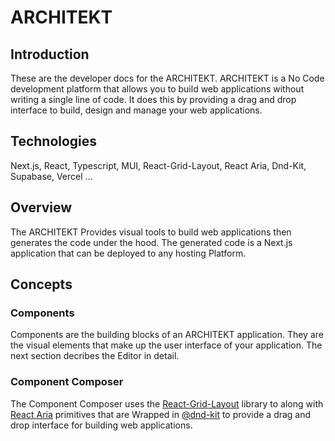 # ARCHITEKT

## Introduction
These are the developer docs for the ARCHITEKT.
ARCHITEKT is a No Code development platform that allows you to build web applications without writing a single line of code. It does this by providing a drag and drop interface to build, design and manage your web applications.

## Technologies
Next.js, React, Typescript, MUI, React-Grid-Layout, React Aria, Dnd-Kit, Supabase, Vercel ...


## Overview
The ARCHITEKT Provides visual tools to build web applications then generates the code under the hood. The generated code is a Next.js application that can be deployed to any hosting Platform. 

## Concepts
### Components 
Components are the building blocks of an ARCHITEKT application. They are the visual elements that make up the user interface of your application. The next section decribes the Editor in detail.

### Component Composer
The Component Composer uses the [React-Grid-Layout](https://github.com/react-grid-layout/react-grid-layout) library to along with [React Aria](https://react-spectrum.adobe.com/react-aria/index.html) primitives that are Wrapped in [@dnd-kit](https://dnd-kit.com) to provide a drag and drop interface for building web applications. 




